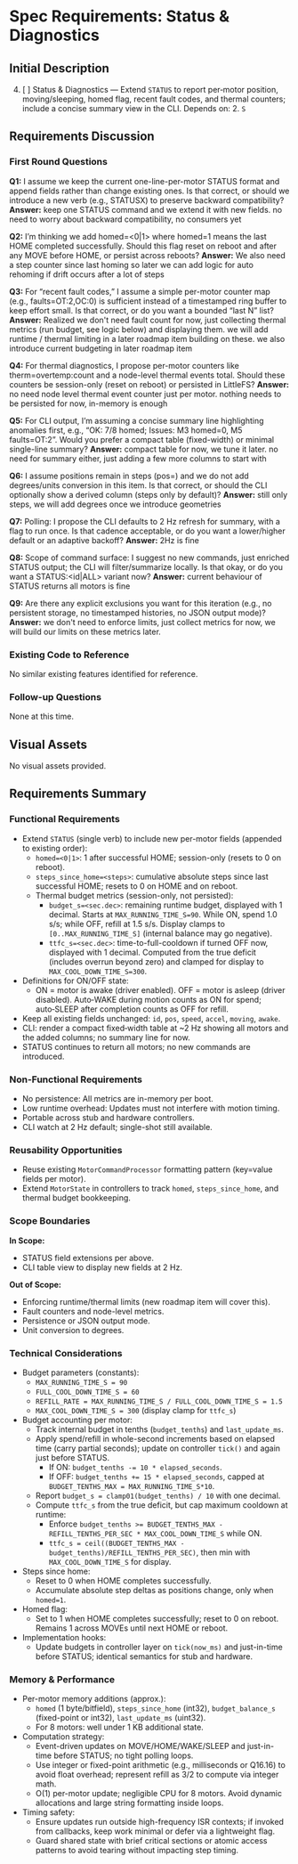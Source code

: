 # Spec Requirements: Status & Diagnostics

## Initial Description
4. [ ] Status & Diagnostics — Extend `STATUS` to report per‑motor position, moving/sleeping, homed flag, recent fault codes, and thermal counters; include a concise summary view in the CLI. Depends on: 2. `S`

## Requirements Discussion

### First Round Questions

**Q1:** I assume we keep the current one-line-per-motor STATUS format and append fields rather than change existing ones. Is that correct, or should we introduce a new verb (e.g., STATUSX) to preserve backward compatibility?
**Answer:** keep one STATUS command and we extend it with new fields. no need to worry about backward compatibility, no consumers yet

**Q2:** I’m thinking we add homed=<0|1> where homed=1 means the last HOME completed successfully. Should this flag reset on reboot and after any MOVE before HOME, or persist across reboots?
**Answer:** We also need a step counter since last homing so later we can add logic for auto rehoming if drift occurs after a lot of steps

**Q3:** For “recent fault codes,” I assume a simple per-motor counter map (e.g., faults=OT:2,OC:0) is sufficient instead of a timestamped ring buffer to keep effort small. Is that correct, or do you want a bounded “last N” list?
**Answer:** Realized we don't need fault count for now, just collecting thermal metrics (run budget, see logic below) and displaying them. we will add runtime / thermal limiting in a later roadmap item building on these. we also introduce current budgeting in later roadmap item

**Q4:** For thermal diagnostics, I propose per-motor counters like therm=overtemp:count and a node-level thermal events total. Should these counters be session-only (reset on reboot) or persisted in LittleFS?
**Answer:** no need node level thermal event counter just per motor. nothing needs to be persisted for now, in-memory is enough

**Q5:** For CLI output, I’m assuming a concise summary line highlighting anomalies first, e.g., “OK: 7/8 homed; Issues: M3 homed=0, M5 faults=OT:2”. Would you prefer a compact table (fixed-width) or minimal single-line summary?
**Answer:** compact table for now, we tune it later. no need for summary either, just adding a few more columns to start with

**Q6:** I assume positions remain in steps (pos=<steps>) and we do not add degrees/units conversion in this item. Is that correct, or should the CLI optionally show a derived column (steps only by default)?
**Answer:** still only steps, we will add degrees once we introduce geometries

**Q7:** Polling: I propose the CLI defaults to 2 Hz refresh for summary, with a flag to run once. Is that cadence acceptable, or do you want a lower/higher default or an adaptive backoff?
**Answer:** 2Hz is fine

**Q8:** Scope of command surface: I suggest no new commands, just enriched STATUS output; the CLI will filter/summarize locally. Is that okay, or do you want a STATUS:<id|ALL> variant now?
**Answer:** current behaviour of STATUS returns all motors is fine

**Q9:** Are there any explicit exclusions you want for this iteration (e.g., no persistent storage, no timestamped histories, no JSON output mode)?
**Answer:** we don't need to enforce limits, just collect metrics for now, we will build our limits on these metrics later.

### Existing Code to Reference
No similar existing features identified for reference.

### Follow-up Questions
None at this time.

## Visual Assets

No visual assets provided.

## Requirements Summary

### Functional Requirements
- Extend `STATUS` (single verb) to include new per-motor fields (appended to existing order):
  - `homed=<0|1>`: 1 after successful HOME; session-only (resets to 0 on reboot).
  - `steps_since_home=<steps>`: cumulative absolute steps since last successful HOME; resets to 0 on HOME and on reboot.
  - Thermal budget metrics (session-only, not persisted):
    - `budget_s=<sec.dec>`: remaining runtime budget, displayed with 1 decimal. Starts at `MAX_RUNNING_TIME_S=90`. While ON, spend 1.0 s/s; while OFF, refill at 1.5 s/s. Display clamps to `[0..MAX_RUNNING_TIME_S]` (internal balance may go negative).
    - `ttfc_s=<sec.dec>`: time-to-full-cooldown if turned OFF now, displayed with 1 decimal. Computed from the true deficit (includes overrun beyond zero) and clamped for display to `MAX_COOL_DOWN_TIME_S=300`.
- Definitions for ON/OFF state:
  - ON = motor is awake (driver enabled). OFF = motor is asleep (driver disabled). Auto‑WAKE during motion counts as ON for spend; auto‑SLEEP after completion counts as OFF for refill.
- Keep all existing fields unchanged: `id`, `pos`, `speed`, `accel`, `moving`, `awake`.
- CLI: render a compact fixed‑width table at ~2 Hz showing all motors and the added columns; no summary line for now.
- STATUS continues to return all motors; no new commands are introduced.

### Non-Functional Requirements
- No persistence: All metrics are in-memory per boot.
- Low runtime overhead: Updates must not interfere with motion timing.
- Portable across stub and hardware controllers.
- CLI watch at 2 Hz default; single-shot still available.

### Reusability Opportunities
- Reuse existing `MotorCommandProcessor` formatting pattern (key=value fields per motor).
- Extend `MotorState` in controllers to track `homed`, `steps_since_home`, and thermal budget bookkeeping.

### Scope Boundaries
**In Scope:**
- STATUS field extensions per above.
- CLI table view to display new fields at 2 Hz.

**Out of Scope:**
- Enforcing runtime/thermal limits (new roadmap item will cover this).
- Fault counters and node-level metrics.
- Persistence or JSON output mode.
- Unit conversion to degrees.

### Technical Considerations
- Budget parameters (constants):
  - `MAX_RUNNING_TIME_S = 90`
  - `FULL_COOL_DOWN_TIME_S = 60`
  - `REFILL_RATE = MAX_RUNNING_TIME_S / FULL_COOL_DOWN_TIME_S = 1.5`
  - `MAX_COOL_DOWN_TIME_S = 300` (display clamp for `ttfc_s`)
- Budget accounting per motor:
  - Track internal budget in tenths (`budget_tenths`) and `last_update_ms`.
  - Apply spend/refill in whole-second increments based on elapsed time (carry partial seconds); update on controller `tick()` and again just before STATUS.
    - If ON: `budget_tenths -= 10 * elapsed_seconds`.
    - If OFF: `budget_tenths += 15 * elapsed_seconds`, capped at `BUDGET_TENTHS_MAX = MAX_RUNNING_TIME_S*10`.
  - Report `budget_s = clamp01(budget_tenths) / 10` with one decimal.
  - Compute `ttfc_s` from the true deficit, but cap maximum cooldown at runtime:
    - Enforce `budget_tenths >= BUDGET_TENTHS_MAX - REFILL_TENTHS_PER_SEC * MAX_COOL_DOWN_TIME_S` while ON.
    - `ttfc_s = ceil((BUDGET_TENTHS_MAX - budget_tenths)/REFILL_TENTHS_PER_SEC)`, then min with `MAX_COOL_DOWN_TIME_S` for display.
- Steps since home:
  - Reset to 0 when HOME completes successfully.
  - Accumulate absolute step deltas as positions change, only when `homed=1`.
- Homed flag:
  - Set to 1 when HOME completes successfully; reset to 0 on reboot. Remains 1 across MOVEs until next HOME or reboot.
- Implementation hooks:
  - Update budgets in controller layer on `tick(now_ms)` and just-in-time before STATUS; identical semantics for stub and hardware.

### Memory & Performance
- Per-motor memory additions (approx.):
  - `homed` (1 byte/bitfield), `steps_since_home` (int32), `budget_balance_s` (fixed-point or int32), `last_update_ms` (uint32).
  - For 8 motors: well under 1 KB additional state.
- Computation strategy:
  - Event-driven updates on MOVE/HOME/WAKE/SLEEP and just-in-time before STATUS; no tight polling loops.
  - Use integer or fixed-point arithmetic (e.g., milliseconds or Q16.16) to avoid float overhead; represent refill as 3/2 to compute via integer math.
  - O(1) per-motor update; negligible CPU for 8 motors. Avoid dynamic allocations and large string formatting inside loops.
- Timing safety:
  - Ensure updates run outside high-frequency ISR contexts; if invoked from callbacks, keep work minimal or defer via a lightweight flag.
  - Guard shared state with brief critical sections or atomic access patterns to avoid tearing without impacting step timing.
